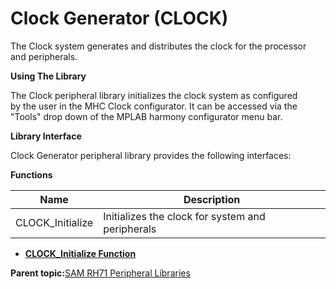 # Clock Generator \(CLOCK\)

The Clock system generates and distributes the clock for the processor<br />and peripherals.

**Using The Library**

The Clock peripheral library initializes the clock system as configured<br />by the user in the MHC Clock configurator. It can be accessed via the<br />"Tools" drop down of the MPLAB harmony configurator menu bar.

**Library Interface**

Clock Generator peripheral library provides the following interfaces:

**Functions**

|Name|Description|
|----|-----------|
|CLOCK\_Initialize|Initializes the clock for system and peripherals|

-   **[CLOCK\_Initialize Function](GUID-B20B7C1D-72D7-48F2-BF71-688A22936393.md)**  


**Parent topic:**[SAM RH71 Peripheral Libraries](GUID-AC9BE324-E486-46EA-8D16-E04E15288053.md)


